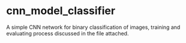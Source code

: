# cnn_model_classifier 
A simple CNN network for binary classification of images, training and evaluating process discussed in the file attached.
